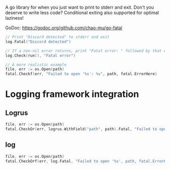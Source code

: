 A go library for when you just want to print to stderr and exit.
Don't you deserve to write less code?  Conditional exiting also supported for optimal laziness!

GoDoc: https://godoc.org/github.com/chao-mu/go-fatal

``` go
// Print "Discord detected" to stderr and exit
log.Fatal("Discord detected")
```

``` go
// If a non-nil error returns, print "Fatal error: " followed by that error.
log.Check(run(), "Fatal error")
```


``` go
// A more realistic example
file, err := os.Open(path)
fatal.Checkf(err, "Failed to open '%s': %v", path, fatal.ErrorHere)
```


# Logging framework integration

## Logrus
``` go
file, err := os.Open(path)
fatal.CheckOr(err, logrus.WithField("path", path).Fatal, "Failed to open file")
```

## log
``` go
file, err := os.Open(path)
fatal.CheckOrf(err, log.Fatal, "Failed to open '%s', path, fatal.ErrorHere)
```

